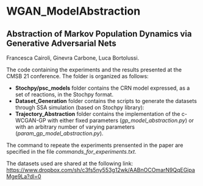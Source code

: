 # WGAN_ModelAbstraction

## Abstraction of Markov Population Dynamics via Generative Adversarial Nets
Francesca Cairoli, Ginevra Carbone, Luca Bortolussi.

The code containing the experiments and the results presented at the CMSB 21 conference. The folder is organized as follows:

- **Stochpy/psc_models** folder contains the CRN model expressed, as a set of reactions, in the Stochpy format.
- **Dataset_Generation** folder contains the scripts to generate the datasets through SSA simulation (based on Stochpy library):
- **Trajectory_Abstraction** folder contains the implementation of the c-WCGAN-GP with either fixed parameters (*gp_model_abstraction.py*) or with an arbitrary number of varying parameters (*param_gp_model_abstraction.py*).

The command to repeate the experiments prensented in the paper are specified in the file *commands_for_experiments.txt*.

The datasets used are shared at the following link:
https://www.dropbox.com/sh/c3fs5ny553g12wk/AABnOCOmarN9QqEGipaMge9La?dl=0
